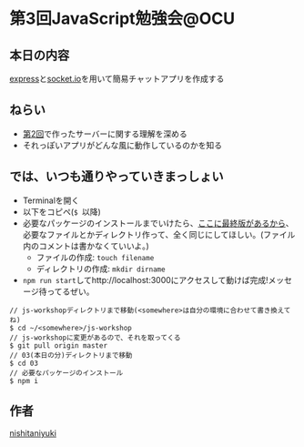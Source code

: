 # 第3回JavaScript勉強会@OCU

## 本日の内容

[express](http://expressjs.com/)と[socket.io](http://socket.io/)を用いて簡易チャットアプリを作成する

## ねらい

- [第2回](https://github.com/eureka-ocu/js-workshop/tree/master/02)で作ったサーバーに関する理解を深める
- それっぽいアプリがどんな風に動作しているのかを知る

## では、いつも通りやっていきまっしょい

- Terminalを開く
- 以下をコピペ(`$ `以降)
- 必要なパッケージのインストールまでいけたら、[ここに最終版があるから](https://github.com/eureka-ocu/js-workshop/tree/03-answer/03)、必要なファイルとかディレクトリ作って、全く同じにしてほしい。(ファイル内のコメントは書かなくていいよ。)
  - ファイルの作成: `touch filename`
  - ディレクトリの作成: `mkdir dirname`
- `npm run start`してhttp://localhost:3000にアクセスして動けば完成!メッセージ待ってるぜい。

```
// js-workshopディレクトリまで移動(<somewhere>は自分の環境に合わせて書き換えてね)
$ cd ~/<somewhere>/js-workshop
// js-workshopに変更があるので、それを取ってくる
$ git pull origin master
// 03(本日の分)ディレクトリまで移動
$ cd 03
// 必要なパッケージのインストール
$ npm i
```

## 作者

[nishitaniyuki](https://github.com/nishitaniyuki)
